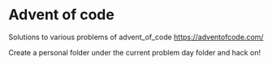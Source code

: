 # Advent of code
Solutions to various problems of advent_of_code https://adventofcode.com/

Create a personal folder under the current problem day folder and hack on!
